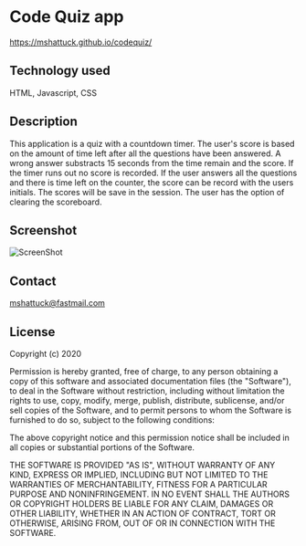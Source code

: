 # Code Quiz app 

https://mshattuck.github.io/codequiz/

## Technology used

HTML, Javascript, CSS

## Description

This application is a quiz with a countdown timer. The user's score is based on the amount of time left after all the questions have been answered. A wrong answer substracts 15 seconds from the time remain and the score. If the timer runs out no score is recorded. If the user answers all the questions and there is time left on the counter, the score can be record with the users initials. The scores will be save in the session. The user has the option of clearing the scoreboard.

## Screenshot

![ScreenShot](https://mshattuck.github.io/aboutme/assets/images/quizimg.JPG)

## Contact

mshattuck@fastmail.com

## License

Copyright (c) 2020

Permission is hereby granted, free of charge, to any person obtaining a copy
of this software and associated documentation files (the "Software"), to deal
in the Software without restriction, including without limitation the rights
to use, copy, modify, merge, publish, distribute, sublicense, and/or sell
copies of the Software, and to permit persons to whom the Software is
furnished to do so, subject to the following conditions:

The above copyright notice and this permission notice shall be included in all
copies or substantial portions of the Software.

THE SOFTWARE IS PROVIDED "AS IS", WITHOUT WARRANTY OF ANY KIND, EXPRESS OR
IMPLIED, INCLUDING BUT NOT LIMITED TO THE WARRANTIES OF MERCHANTABILITY,
FITNESS FOR A PARTICULAR PURPOSE AND NONINFRINGEMENT. IN NO EVENT SHALL THE
AUTHORS OR COPYRIGHT HOLDERS BE LIABLE FOR ANY CLAIM, DAMAGES OR OTHER
LIABILITY, WHETHER IN AN ACTION OF CONTRACT, TORT OR OTHERWISE, ARISING FROM,
OUT OF OR IN CONNECTION WITH THE SOFTWARE.


